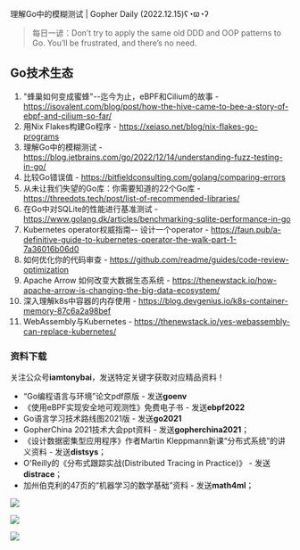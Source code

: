 理解Go中的模糊测试 | Gopher Daily (2022.12.15)ʕ◔ϖ◔ʔ

>每日一谚：Don’t try to apply the same old DDD and OOP patterns to Go. You’ll be frustrated, and there’s no need.

## Go技术生态

1. "蜂巢如何变成蜜蜂"--迄今为止，eBPF和Cilium的故事 - https://isovalent.com/blog/post/how-the-hive-came-to-bee-a-story-of-ebpf-and-cilium-so-far/
2. 用Nix Flakes构建Go程序 - https://xeiaso.net/blog/nix-flakes-go-programs
3. 理解Go中的模糊测试 - https://blog.jetbrains.com/go/2022/12/14/understanding-fuzz-testing-in-go/
4. 比较Go错误值 - https://bitfieldconsulting.com/golang/comparing-errors
5. 从未让我们失望的Go库：你需要知道的22个Go库 - https://threedots.tech/post/list-of-recommended-libraries/
6. 在Go中对SQLite的性能进行基准测试 - https://www.golang.dk/articles/benchmarking-sqlite-performance-in-go
7. Kubernetes operator权威指南-- 设计一个operator - https://faun.pub/a-definitive-guide-to-kubernetes-operator-the-walk-part-1-7a36016b06d0
8. 如何优化你的代码审查 - https://github.com/readme/guides/code-review-optimization
9. Apache Arrow 如何改变大数据生态系统 - https://thenewstack.io/how-apache-arrow-is-changing-the-big-data-ecosystem/
10. 深入理解k8s中容器的内存使用 - https://blog.devgenius.io/k8s-container-memory-87c6a2a98bef
11. WebAssembly与Kubernetes - https://thenewstack.io/yes-webassembly-can-replace-kubernetes/

### 资料下载

关注公众号**iamtonybai**，发送特定关键字获取对应精品资料！

* “Go编程语言与环境”论文pdf原版 - 发送**goenv**
* 《使用eBPF实现安全地可观测性》免费电子书 - 发送**ebpf2022**
* Go语言学习技术路线图2021版 - 发送**go2021**
* GopherChina 2021技术大会ppt资料 - 发送**gopherchina2021**；
* 《设计数据密集型应用程序》作者Martin Kleppmann新课“分布式系统”的讲义资料 - 发送**distsys**；
* O'Reilly的《分布式跟踪实战(Distributed Tracing in Practice)》 - 发送**distrace**；
* 加州伯克利的47页的“机器学习的数学基础”资料 - 发送**math4ml**；

![](https://mmbiz.qpic.cn/mmbiz_png/cH6WzfQ94mb54jsFJZ3Knmz8obUsf3PBShthmdSw5E01TcYmUReGkj0BWpxHak1HlnlzHvLmKax53YSGr7aNlA/0?wx_fmt=png)

![](https://mmbiz.qpic.cn/mmbiz_png/cH6WzfQ94mZsOgPXTXZgWiaE03ib9r9WFJXC6xJCA5Y6VSesOZqlGxYfODibvR7UPGxiaM7SZZNQZkRtggPXEfBdwQ/0?wx_fmt=png)

![](https://mmbiz.qpic.cn/mmbiz_png/cH6WzfQ94mb54jsFJZ3Knmz8obUsf3PBrSoqeMvoWCticN2cpU64fJ0FYQdXJhP7ia7WRh8628uOAsQYeE2NibRRw/0?wx_fmt=png)


